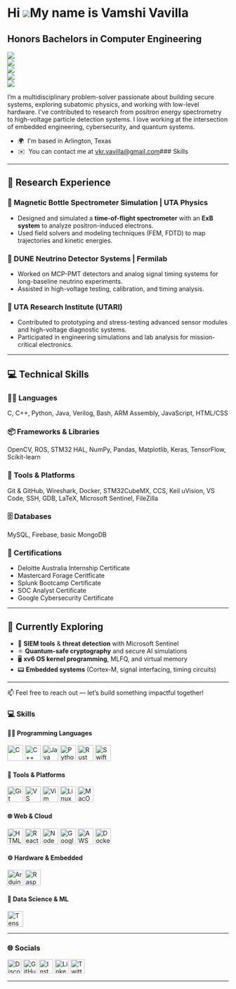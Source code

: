 Hi ![](https://user-images.githubusercontent.com/18350557/176309783-0785949b-9127-417c-8b55-ab5a4333674e.gif)My name is Vamshi Vavilla
======================================================================================================================================

Honors Bachelors in Computer Engineering
----------------------------------------

[![](https://img.shields.io/badge/Computer%20Engineering-UTA-blue)](https://www.uta.edu/)  
[![](https://img.shields.io/badge/Minors-Cybersecurity%20%7C%20Mathematics%20%7C%20Physics-purple)]()  
[![](https://img.shields.io/badge/Actively%20Seeking-Internships%20%26%20Research-orange)]()  
[![](https://img.shields.io/badge/LinkedIn-VamshiVavilla-blue?logo=linkedin)](https://linkedin.com/in/vamshivavilla)  
[![](https://komarev.com/ghpvc/?username=vamshivavilla&style=flat-square&color=brightgreen)](https://github.com/vamshivavilla)


I’m a multidisciplinary problem-solver passionate about building secure systems, exploring subatomic physics, and working with low-level hardware. I've contributed to research from positron energy spectrometry to high-voltage particle detection systems. I love working at the intersection of embedded engineering, cybersecurity, and quantum systems.

*   🌍  I'm based in Arlington, Texas
*   ✉️  You can contact me at [vkr.vavilla@gmail.com](mailto:vkr.vavilla@gmail.com)### Skills

---

## 🔬 Research Experience

### 🧲 Magnetic Bottle Spectrometer Simulation | UTA Physics
- Designed and simulated a **time-of-flight spectrometer** with an **ExB system** to analyze positron-induced electrons.
- Used field solvers and modeling techniques (FEM, FDTD) to map trajectories and kinetic energies.

### 🧪 DUNE Neutrino Detector Systems | Fermilab
- Worked on MCP-PMT detectors and analog signal timing systems for long-baseline neutrino experiments.
- Assisted in high-voltage testing, calibration, and timing analysis.

### 🔹 UTA Research Institute (UTARI)
- Contributed to prototyping and stress-testing advanced sensor modules and high-voltage diagnostic systems.
- Participated in engineering simulations and lab analysis for mission-critical electronics.

---

## 💻 Technical Skills

### 👨‍💻 Languages
C, C++, Python, Java, Verilog, Bash, ARM Assembly, JavaScript, HTML/CSS

### 📦 Frameworks & Libraries
OpenCV, ROS, STM32 HAL, NumPy, Pandas, Matplotlib, Keras, TensorFlow, Scikit-learn

### 🧰 Tools & Platforms
Git & GitHub, Wireshark, Docker, STM32CubeMX, CCS, Keil uVision, VS Code, SSH, GDB, LaTeX, Microsoft Sentinel, FileZilla

### 🗄️ Databases
MySQL, Firebase, basic MongoDB

### 🏅 Certifications
- Deloitte Australia Internship Certificate
- Mastercard Forage Ceritficate
- Splunk Bootcamp Certificate
- SOC Analyst Certificate
- Google Cybersecurity Certificate

---

## 🌱 Currently Exploring

- 🔐 **SIEM tools** & **threat detection** with Microsoft Sentinel  
- ⚛️ **Quantum-safe cryptography** and secure AI simulations  
- 🖥️ **xv6 OS kernel programming**, MLFQ, and virtual memory  
- 📟 **Embedded systems** (Cortex-M, signal interfacing, timing circuits)

---


📫 Feel free to reach out — let’s build something impactful together!

### 💻 Skills

#### 👨‍💻 Programming Languages
<p align="left">
  <a href="https://docs.microsoft.com/en-us/cpp/?view=msvc-170" target="_blank" rel="noreferrer"><img src="https://raw.githubusercontent.com/danielcranney/readme-generator/main/public/icons/skills/c-colored.svg" width="36" height="36" alt="C" /></a>
  <a href="https://docs.microsoft.com/en-us/cpp/?view=msvc-170" target="_blank" rel="noreferrer"><img src="https://raw.githubusercontent.com/danielcranney/readme-generator/main/public/icons/skills/cplusplus-colored.svg" width="36" height="36" alt="C++" /></a>
  <a href="https://www.oracle.com/java/" target="_blank" rel="noreferrer"><img src="https://raw.githubusercontent.com/danielcranney/readme-generator/main/public/icons/skills/java-colored.svg" width="36" height="36" alt="Java" /></a>
  <a href="https://www.python.org/" target="_blank" rel="noreferrer"><img src="https://raw.githubusercontent.com/danielcranney/readme-generator/main/public/icons/skills/python-colored.svg" width="36" height="36" alt="Python" /></a>
  <a href="https://www.rust-lang.org/" target="_blank" rel="noreferrer"><img src="https://raw.githubusercontent.com/danielcranney/readme-generator/main/public/icons/skills/rust-colored.svg" width="36" height="36" alt="Rust" /></a>
  <a href="https://developer.apple.com/swift/" target="_blank" rel="noreferrer"><img src="https://raw.githubusercontent.com/danielcranney/readme-generator/main/public/icons/skills/swift-colored.svg" width="36" height="36" alt="Swift" /></a>
</p>

#### 🧰 Tools & Platforms
<p align="left">
  <a href="https://git-scm.com/" target="_blank" rel="noreferrer"><img src="https://raw.githubusercontent.com/danielcranney/readme-generator/main/public/icons/skills/git-colored.svg" width="36" height="36" alt="Git" /></a>
  <a href="https://code.visualstudio.com/" target="_blank" rel="noreferrer"><img src="https://raw.githubusercontent.com/danielcranney/readme-generator/main/public/icons/skills/visualstudiocode.svg" width="36" height="36" alt="VS Code" /></a>
  <a href="https://www.vim.org/" target="_blank" rel="noreferrer"><img src="https://raw.githubusercontent.com/danielcranney/readme-generator/main/public/icons/skills/vim.svg" width="36" height="36" alt="Vim" /></a>
  <a href="https://www.linux.org" target="_blank" rel="noreferrer"><img src="https://raw.githubusercontent.com/danielcranney/readme-generator/main/public/icons/skills/linux-colored.svg" width="36" height="36" alt="Linux" /></a>
  <a href="https://apple.com" target="_blank" rel="noreferrer"><img src="https://raw.githubusercontent.com/danielcranney/readme-generator/main/public/icons/skills/macos-colored.svg" width="36" height="36" alt="MacOS" /></a>
</p>

#### 🌐 Web & Cloud
<p align="left">
  <a href="https://developer.mozilla.org/en-US/docs/Glossary/HTML5" target="_blank" rel="noreferrer"><img src="https://raw.githubusercontent.com/danielcranney/readme-generator/main/public/icons/skills/html5-colored.svg" width="36" height="36" alt="HTML5" /></a>
  <a href="https://reactjs.org/" target="_blank" rel="noreferrer"><img src="https://raw.githubusercontent.com/danielcranney/readme-generator/main/public/icons/skills/react-colored.svg" width="36" height="36" alt="React" /></a>
  <a href="https://nodejs.org/en/" target="_blank" rel="noreferrer"><img src="https://raw.githubusercontent.com/danielcranney/readme-generator/main/public/icons/skills/nodejs-colored.svg" width="36" height="36" alt="NodeJS" /></a>
  <a href="https://cloud.google.com/" target="_blank" rel="noreferrer"><img src="https://raw.githubusercontent.com/danielcranney/readme-generator/main/public/icons/skills/googlecloud-colored.svg" width="36" height="36" alt="Google Cloud" /></a>
  <a href="https://aws.amazon.com" target="_blank" rel="noreferrer"><img src="https://raw.githubusercontent.com/danielcranney/readme-generator/main/public/icons/skills/aws-colored.svg" width="36" height="36" alt="AWS" /></a>
  <a href="https://www.docker.com/" target="_blank" rel="noreferrer"><img src="https://raw.githubusercontent.com/danielcranney/readme-generator/main/public/icons/skills/docker-colored.svg" width="36" height="36" alt="Docker" /></a>
</p>

#### ⚙️ Hardware & Embedded
<p align="left">
  <a href="https://store.arduino.cc/" target="_blank" rel="noreferrer"><img src="https://raw.githubusercontent.com/danielcranney/readme-generator/main/public/icons/skills/arduino-colored.svg" width="36" height="36" alt="Arduino" /></a>
  <a href="https://www.raspberrypi.org/" target="_blank" rel="noreferrer"><img src="https://raw.githubusercontent.com/danielcranney/readme-generator/main/public/icons/skills/raspberrypi-colored.svg" width="36" height="36" alt="Raspberry Pi" /></a>
</p>

#### 🧪 Data Science & ML
<p align="left">
  <a href="https://www.tensorflow.org/" target="_blank" rel="noreferrer"><img src="https://raw.githubusercontent.com/danielcranney/readme-generator/main/public/icons/skills/tensorflow-colored.svg" width="36" height="36" alt="TensorFlow" /></a>
</p>

---

### 🌐 Socials
<p align="left">
  <a href="https://discord.com/users/vamshivavilla" target="_blank" rel="noreferrer"><img src="https://raw.githubusercontent.com/danielcranney/readme-generator/main/public/icons/socials/discord.svg" width="32" height="32" alt="Discord" /></a>
  <a href="https://www.github.com/vkr-vavilla" target="_blank" rel="noreferrer"><img src="https://raw.githubusercontent.com/danielcranney/readme-generator/main/public/icons/socials/github.svg" width="32" height="32" alt="GitHub" /></a>
  <a href="http://www.instagram.com/vamshi_vavilla" target="_blank" rel="noreferrer"><img src="https://raw.githubusercontent.com/danielcranney/readme-generator/main/public/icons/socials/instagram.svg" width="32" height="32" alt="Instagram" /></a>
  <a href="https://www.linkedin.com/in/vamshi-vavilla/" target="_blank" rel="noreferrer"><img src="https://raw.githubusercontent.com/danielcranney/readme-generator/main/public/icons/socials/linkedin.svg" width="32" height="32" alt="LinkedIn" /></a>
  <a href="https://www.x.com/vavillavamshi1" target="_blank" rel="noreferrer"><img src="https://raw.githubusercontent.com/danielcranney/readme-generator/main/public/icons/socials/twitter.svg" width="32" height="32" alt="Twitter" /></a>
</p>

---

